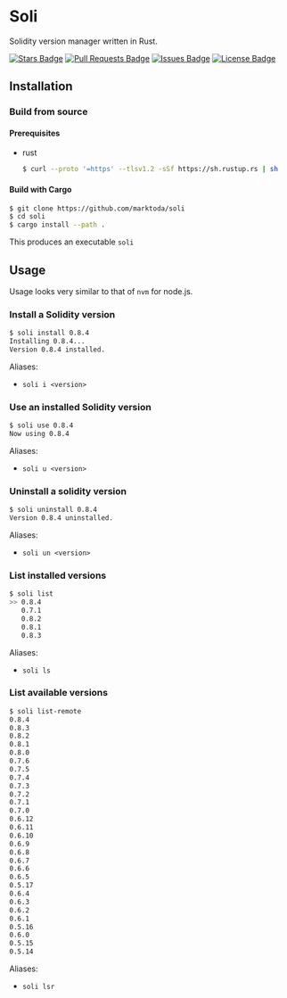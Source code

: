 # Soli

Solidity version manager written in Rust.

<a href="https://github.com/marktoda/soli/stargazers"><img src="https://img.shields.io/github/stars/marktoda/soli" alt="Stars Badge"/></a>
<a href="https://github.com/marktoda/soli/pulls"><img src="https://img.shields.io/github/issues-pr/marktoda/soli" alt="Pull Requests Badge"/></a>
<a href="https://github.com/marktoda/soli/issues"><img src="https://img.shields.io/github/issues/marktoda/soli" alt="Issues Badge"/></a>
<a href="https://github.com/marktoda/soli/blob/main/LICENSE"><img src="https://img.shields.io/github/license/marktoda/soli" alt="License Badge"/></a>

## Installation

### Build from source

#### Prerequisites
* rust
  ```sh
  $ curl --proto '=https' --tlsv1.2 -sSf https://sh.rustup.rs | sh
  ```

#### Build with Cargo
```sh
$ git clone https://github.com/marktoda/soli
$ cd soli
$ cargo install --path .
```

This produces an executable `soli`


## Usage

Usage looks very similar to that of `nvm` for node.js.

### Install a Solidity version
```sh
$ soli install 0.8.4
Installing 0.8.4...
Version 0.8.4 installed.
```

Aliases:
* `soli i <version>`

### Use an installed Solidity version
```sh
$ soli use 0.8.4
Now using 0.8.4
```

Aliases:
* `soli u <version>`

### Uninstall a solidity version
```sh
$ soli uninstall 0.8.4
Version 0.8.4 uninstalled.
```

Aliases:
* `soli un <version>`

### List installed versions
```sh
$ soli list
>> 0.8.4
   0.7.1
   0.8.2
   0.8.1
   0.8.3
```

Aliases:
* `soli ls`

### List available versions
```sh
$ soli list-remote
0.8.4
0.8.3
0.8.2
0.8.1
0.8.0
0.7.6
0.7.5
0.7.4
0.7.3
0.7.2
0.7.1
0.7.0
0.6.12
0.6.11
0.6.10
0.6.9
0.6.8
0.6.7
0.6.6
0.6.5
0.5.17
0.6.4
0.6.3
0.6.2
0.6.1
0.5.16
0.6.0
0.5.15
0.5.14
```

Aliases:
* `soli lsr`
